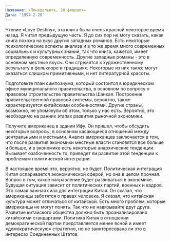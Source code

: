 ```yaml
---
Название: «Понедельник, 28 февраля»
Дата: '1994-2-28'
---
```

Чтение «Love Destiny», эта книга была очень красной некоторое время назад. Я читал предыдущую часть. Я до сих пор не могу сказать, какая книга похожа на вкус других западных романов. Есть некоторые психологические аспекты анализа и в то же время много современных социальных и культурных знаний, так что книга, кажется, имеет определенную современность. Другие западные романы - это в основном местные вкусы. Они стремятся к художественному результату в фольклоре и традициях. Некоторые из них также могут оказаться слишком примитивными, и нет литературной красоты.

Подготовьте план симпозиума, который состоится в юридическом офисе муниципального правительства, в основном по вопросу о правовом строительстве правительства Шанхая. Построение правительственной правовой системы, вероятно, также характеризуется китайскими особенностями. Другие страны, возможно, не упомянули об этом, только у нас есть. Вероятно, это необходимо на ранних этапах развития рыночной экономики.

Получите американец в здании Ифу. Он пришел, чтобы обсудить некоторые вопросы, в основном касающиеся отношений между центральными и местными. Анализ американцев заключается в том, что после развития экономики местные власти становятся все больше и больше, и в экономике есть некоторые анархические тенденции. Вызывает озабоченность то, приведет ли развитие этой тенденции к проблемам политической интеграции.

В настоящее время это, вероятно, не будет. Политическая интеграция Китая оспаривается экономической сферой, но она в целом прочная. Вопрос в том, какое направление будет развиваться в экономике. Будущая ситуация зависит от политических партий, военных и кадров. Это самая важная сила для интеграции Китая. Он сказал, что американцы заботятся о правах человека. Я сказал, что китайская культура может отличаться от китайской. Есть много проблем, которые американцы не могут понять. Так что не навязывайте друг друга. Развитие китайского общества должно быть проанализировано китайскими стандартами. Политика Китая в отношении демократической партии представляется менее ясной и имеет «демократическую» стратегию, но не заинтересована ли это в интересах Соединенных Штатов.